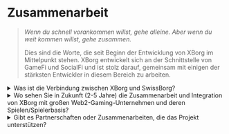 # Zusammenarbeit

> _Wenn du schnell vorankommen willst, gehe alleine. Aber wenn du weit kommen willst, gehe zusammen._&#x20;
>
>
>
> Dies sind die Worte, die seit Beginn der Entwicklung von XBorg im Mittelpunkt stehen. XBorg entwickelt sich an der Schnittstelle von GameFi und SocialFi und ist stolz darauf, gemeinsam mit einigen der stärksten Entwickler in diesem Bereich zu arbeiten.

<details>

<summary>Was ist die Verbindung zwischen XBorg und SwissBorg?</summary>

XBorg ist das Gaming-Venture von SwissBorg, einer renommierten europäischen Krypto-Vermögensverwaltungsanwendung mit über 750.000 verifizierten Benutzern. Die Beziehung zwischen SwissBorg und XBorg geht weit über eine einfache Partnerschaft oder Investition hinaus, da die beiden Unternehmen eng miteinander verbunden sind und sich gegenseitig nutzen. XBorg profitiert von vielen Vorteilen durch SwissBorg, darunter Zugang zu Marketingunterstützung, rechtlicher Beratung, strategischer Orientierung, Unterstützung bei Personalfragen und einem umfangreichen Netzwerk einflussreicher Gründer und Investoren.

#### Welche Vorteile hat SwissBorg?

Der Erfolg von XBorg steigert folglich den inneren Wert von SwissBorg, einschließlich des Eigenkapitals und des Token-Werts. XBorg ist entscheidend für die Relevanz von SwissBorg in der Gaming-Branche, einem wichtigen Treiber der Massenadoption von Kryptowährungen. SwissBorg-Produkte werden häufig in XBorg-Angeboten referenziert, wie zum Beispiel bei der KYC des Launchpads und dem Off/On-Ramp des Gaming-Passes. Darüber hinaus werden auch dem CHSB-Token innerhalb des XBorg-Protokolls Dienstprogramme gewährt. Darüber hinaus ist XBorg finanziell autonom und verhindert den Verbrauch der Burn Rate von SwissBorg.

</details>

<details>

<summary>Wo sehen Sie in Zukunft (2-5 Jahre) die Zusammenarbeit und Integration von XBorg mit großen Web2-Gaming-Unternehmen und deren Spielen/Spielerbasis?</summary>

XBorg strebt strategische Verhandlungen mit bedeutenden Spieleverlagen an, um Lizenzvereinbarungen zu sichern, die den Zugang zu unschätzbaren In-Game-Daten ermöglichen. Wenn wir in die Zukunft blicken, gehen wir davon aus, dass führende Gaming-Unternehmen das immense Potenzial unserer innovativen Technologie zunehmend erkennen und versuchen werden, sie in ihre Plattformen zu integrieren, um das Benutzererlebnis zu verbessern. Darüber hinaus erkundet XBorg proaktiv kollaborative Möglichkeiten mit prominenten Web2-Esport-Teams und Influencern, mit denen wir vielversprechende und produktive Gespräche führen. Diese strategischen Partnerschaften sind darauf ausgerichtet, das Wachstum und die Expansion unserer bahnbrechenden Plattform weiter zu beschleunigen.

</details>

<details>

<summary>Gibt es Partnerschaften oder Zusammenarbeiten, die das Projekt unterstützen?</summary>

Zunächst einmal ist XBorg das Gaming-Venture von SwissBorg, die Beziehung geht weit über eine Partnerschaftsvereinbarung hinaus, sondern unsere Aktivitäten sind eng mit SwissBorg verwurzelt. Wir profitieren von der Unterstützung der Führungskräfte von SwissBorg, rechtlicher Beratung, Marketingaktivitäten und Talentakquise. SwissBorg hilft XBorg beim Wachstum und umgekehrt.

In Bezug auf unsere Partnerschaften haben wir mit namhaften Web3-Marken wie

* [**Brave Software**](https://brave.com/)
* [**Polygon Gaming**](https://polygon.technology/)
* [**Yield Guild Games**](https://www.yieldguild.io/)
* [**Mantle Network**](https://www.mantle.xyz/)
* [**Ultra**](https://ultra.io/)
* [**Myria**](https://myria.com/)
* [**Zilliqa**](https://www.zilliqa.com/)
* [**Community Gaming**](https://www.communitygaming.io/)
* [**Polkastarter Gaming**](https://polkastarter.gg/)

und Web2-Unternehmen wie [TeamBDS](https://teambds.gg/) Partnerschaften geschlossen.

Darüber hinaus haben wir Partnerschaften mit **+30 Web3**-Spielen.

</details>